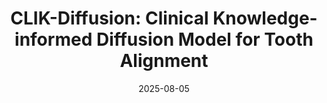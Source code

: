 ---
title:          "CLIK-Diffusion: Clinical Knowledge-informed Diffusion Model for Tooth Alignment"
date:           2025-08-05
selected:       True
pub:            "Medical Image Analysis (MedIA)"
pub_date:       "2025"
abstract_short: >-
  Traditional semi-automatic methods for tooth alignment involve laborious manual procedures and heavily depend on the expertise of dentists, which often leads to inefficient and prolonged treatment durations.
abstract_full: >-
  Although many automatic methods have been proposed to assist especially the less experienced dentists, they often lack incorporating clinical insight and oversimplify the problem by estimating rigid transformation matrix for each tooth directly from dental point clouds.
  This over-simplification fails to capture nuanced requirements of orthodontic treatment, 
  i.e., specific clinical rules for effective alignment of misaligned teeth.
  To address this, we propose CLIK-Diffusion, a clinical knowledge-informed diffusion model for automatic tooth alignment.
  CLIK-Diffusion formulates the complex problem of tooth alignment as a more manageable landmark transformation problem, which is further refined into a landmark coordinate generation task.
  Specifically, we first detect landmarks for each tooth by category, and then build our CLIK-Diffusion to learn distribution of normal occlusion.
  To further encourage the integration of essential clinical knowledge, we design hierarchical constraints from three perspectives: 1) dental-arch level: to constrain arrangement of teeth from a global level; 2) inter-tooth level: to ensure tight contact and avoid unnecessary collision between neighboring teeth; and 3) individual-tooth level: to guarantee correct orientation of each tooth.
  In this way, our designed CLIK-Diffusion is able to predict the post-orthodontic landmarks that align with clinical knowledge, and then estimate rigid transformation for each tooth based on coordinates of its pre- and post-orthodontic landmarks.
  We have evaluated our CLIK-Diffusion on various malocclusion cases collected in real-world clinics, and demonstrate its exceptional performance and strong applicability in orthodontic treatment, compared with other state-of-the-art methods.
  The dataset and code will be released after acceptance of paper.
cover:          /assets/images/covers/CLIK-Diffusion.png
authors:
  - Yulong Dou
  - Han Wu
  - Changjian Li
  - Chen Wang
  - Tong Yang
  - Min Zhu
  - Dinggang Shen
  - Zhiming Cui
links:
  Paper: https://authors.elsevier.com/a/1lYg74rfPmLfAq
  Code: https://github.com/ShanghaiTech-IMPACT/CLIK-Diffusion
  Dataset: https://github.com/ShanghaiTech-IMPACT/CLIK-Diffusion/blob/main/Data_Access_Agreement.pdf
---